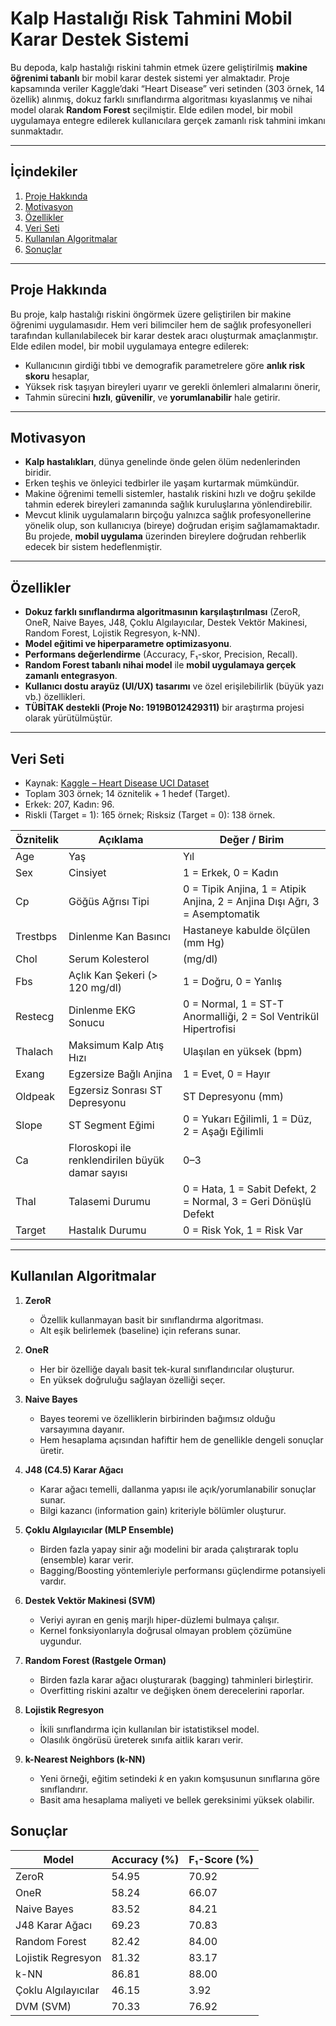 # Kalp Hastalığı Risk Tahmini Mobil Karar Destek Sistemi

Bu depoda, kalp hastalığı riskini tahmin etmek üzere geliştirilmiş **makine öğrenimi tabanlı** bir mobil karar destek sistemi yer almaktadır. Proje kapsamında veriler Kaggle’daki “Heart Disease” veri setinden (303 örnek, 14 özellik) alınmış, dokuz farklı sınıflandırma algoritması kıyaslanmış ve nihai model olarak **Random Forest** seçilmiştir. Elde edilen model, bir mobil uygulamaya entegre edilerek kullanıcılara gerçek zamanlı risk tahmini imkanı sunmaktadır.

---

## İçindekiler

1. [Proje Hakkında](#proje-hakkında)  
2. [Motivasyon](#motivasyon)  
3. [Özellikler](#özellikler)  
4. [Veri Seti](#veri-seti)  
5. [Kullanılan Algoritmalar](#kullanılan-algoritmalar)
6. [Sonuçlar](#sonuclar) 
---

## Proje Hakkında

Bu proje, kalp hastalığı riskini öngörmek üzere geliştirilen bir makine öğrenimi uygulamasıdır. Hem veri bilimciler hem de sağlık profesyonelleri tarafından kullanılabilecek bir karar destek aracı oluşturmak amaçlanmıştır. Elde edilen model, bir mobil uygulamaya entegre edilerek:
- Kullanıcının girdiği tıbbi ve demografik parametrelere göre **anlık risk skoru** hesaplar,
- Yüksek risk taşıyan bireyleri uyarır ve gerekli önlemleri almalarını önerir,
- Tahmin sürecini **hızlı**, **güvenilir**, ve **yorumlanabilir** hale getirir.

---

## Motivasyon

- **Kalp hastalıkları**, dünya genelinde önde gelen ölüm nedenlerinden biridir.  
- Erken teşhis ve önleyici tedbirler ile yaşam kurtarmak mümkündür.  
- Makine öğrenimi temelli sistemler, hastalık riskini hızlı ve doğru şekilde tahmin ederek bireyleri zamanında sağlık kuruluşlarına yönlendirebilir.  
- Mevcut klinik uygulamaların birçoğu yalnızca sağlık profesyonellerine yönelik olup, son kullanıcıya (bireye) doğrudan erişim sağlamamaktadır. Bu projede, **mobil uygulama** üzerinden bireylere doğrudan rehberlik edecek bir sistem hedeflenmiştir.

---

## Özellikler

- **Dokuz farklı sınıflandırma algoritmasının karşılaştırılması** (ZeroR, OneR, Naive Bayes, J48, Çoklu Algılayıcılar, Destek Vektör Makinesi, Random Forest, Lojistik Regresyon, k-NN).   
- **Model eğitimi ve hiperparametre optimizasyonu**.  
- **Performans değerlendirme** (Accuracy, F₁-skor, Precision, Recall).  
- **Random Forest tabanlı nihai model** ile **mobil uygulamaya gerçek zamanlı entegrasyon**.  
- **Kullanıcı dostu arayüz (UI/UX) tasarımı** ve özel erişilebilirlik (büyük yazı vb.) özellikleri.  
- **TÜBİTAK destekli (Proje No: 1919B012429311)** bir araştırma projesi olarak yürütülmüştür.  

---

## Veri Seti

- Kaynak: [Kaggle – Heart Disease UCI Dataset](https://www.kaggle.com/ronitf/heart-disease-uci)  
- Toplam 303 örnek; 14 öznitelik + 1 hedef (Target).  
- Erkek: 207, Kadın: 96.  
- Riskli (Target = 1): 165 örnek; Risksiz (Target = 0): 138 örnek.  

| Öznitelik | Açıklama                                    | Değer / Birim                       |
|-----------|---------------------------------------------|-------------------------------------|
| Age       | Yaş                                         | Yıl                                 |
| Sex       | Cinsiyet                                    | 1 = Erkek, 0 = Kadın                |
| Cp        | Göğüs Ağrısı Tipi                           | 0 = Tipik Anjina, 1 = Atipik Anjina, 2 = Anjina Dışı Ağrı, 3 = Asemptomatik |
| Trestbps  | Dinlenme Kan Basıncı                        | Hastaneye kabulde ölçülen (mm Hg)   |
| Chol      | Serum Kolesterol                            | (mg/dl)                             |
| Fbs       | Açlık Kan Şekeri (> 120 mg/dl)              | 1 = Doğru, 0 = Yanlış               |
| Restecg   | Dinlenme EKG Sonucu                         | 0 = Normal, 1 = ST-T Anormalliği, 2 = Sol Ventrikül Hipertrofisi |
| Thalach   | Maksimum Kalp Atış Hızı                     | Ulaşılan en yüksek (bpm)            |
| Exang     | Egzersize Bağlı Anjina                      | 1 = Evet, 0 = Hayır                 |
| Oldpeak   | Egzersiz Sonrası ST Depresyonu              | ST Depresyonu (mm)                  |
| Slope     | ST Segment Eğimi                            | 0 = Yukarı Eğilimli, 1 = Düz, 2 = Aşağı Eğilimli |
| Ca        | Floroskopi ile renklendirilen büyük damar sayısı | 0–3                               |
| Thal      | Talasemi Durumu                             | 0 = Hata, 1 = Sabit Defekt, 2 = Normal, 3 = Geri Dönüşlü Defekt |
| Target    | Hastalık Durumu                             | 0 = Risk Yok, 1 = Risk Var          |

---

## Kullanılan Algoritmalar

1. **ZeroR**  
   - Özellik kullanmayan basit bir sınıflandırma algoritması.  
   - Alt eşik belirlemek (baseline) için referans sunar.  

2. **OneR**  
   - Her bir özelliğe dayalı basit tek-kural sınıflandırıcılar oluşturur.  
   - En yüksek doğruluğu sağlayan özelliği seçer.  

3. **Naive Bayes**  
   - Bayes teoremi ve özelliklerin birbirinden bağımsız olduğu varsayımına dayanır.  
   - Hem hesaplama açısından hafiftir hem de genellikle dengeli sonuçlar üretir.  

4. **J48 (C4.5) Karar Ağacı**  
   - Karar ağacı temelli, dallanma yapısı ile açık/yorumlanabilir sonuçlar sunar.  
   - Bilgi kazancı (information gain) kriteriyle bölümler oluşturur.  

5. **Çoklu Algılayıcılar (MLP Ensemble)**  
   - Birden fazla yapay sinir ağı modelini bir arada çalıştırarak toplu (ensemble) karar verir.  
   - Bagging/Boosting yöntemleriyle performansı güçlendirme potansiyeli vardır.  

6. **Destek Vektör Makinesi (SVM)**  
   - Veriyi ayıran en geniş marjlı hiper-düzlemi bulmaya çalışır.  
   - Kernel fonksiyonlarıyla doğrusal olmayan problem çözümüne uygundur.  

7. **Random Forest (Rastgele Orman)**  
   - Birden fazla karar ağacı oluşturarak (bagging) tahminleri birleştirir.  
   - Overfitting riskini azaltır ve değişken önem derecelerini raporlar.  

8. **Lojistik Regresyon**  
   - İkili sınıflandırma için kullanılan bir istatistiksel model.  
   - Olasılık öngörüsü üreterek sınıfa aitlik kararı verir.  

9. **k-Nearest Neighbors (k-NN)**  
   - Yeni örneği, eğitim setindeki *k* en yakın komşusunun sınıflarına göre sınıflandırır.  
   - Basit ama hesaplama maliyeti ve bellek gereksinimi yüksek olabilir.

## Sonuçlar
| Model               | Accuracy (%) | F₁-Score (%) |
| ------------------- | ------------ | ------------ |
| ZeroR               | 54.95        | 70.92        |
| OneR                | 58.24        | 66.07        |
| Naive Bayes         | 83.52        | 84.21        |
| J48 Karar Ağacı     | 69.23        | 70.83        |
| Random Forest       | 82.42        | 84.00        |
| Lojistik Regresyon  | 81.32        | 83.17        |
| k-NN                | 86.81        | 88.00        |
| Çoklu Algılayıcılar | 46.15        | 3.92         |
| DVM (SVM)           | 70.33        | 76.92        |
  
